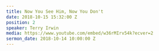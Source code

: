 ```yaml
---
title: Now You See Him, Now You Don't
date: 2018-10-15 15:32:00 Z
position: 2
speaker: Terry Irwin
media: https://www.youtube.com/embed/w36rMIrv54k?ecver=2
sermon_date: 2018-10-14 10:00:00 Z
---
```


